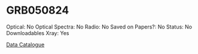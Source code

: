 # GRB050824

Optical: No
Optical Spectra: No
Radio: No
Saved on Papers?: No
Status: No Downloadables
Xray: Yes

[Data Catalogue](GRB050824%20d172f25eb9ec4d7d94980ebbfb6bfb78/Data%20Catalogue%209ca37d8176f244448d2ce0d70c2379aa.csv)